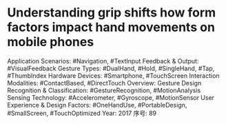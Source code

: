 # Understanding grip shifts how form factors impact hand movements on mobile phones

Application Scenarios: #Navigation, #TextInput
Feedback & Output: #VisualFeedback
Gesture Types: #DualHand, #Hold, #SingleHand, #Tap, #ThumbIndex
Hardware Devices: #Smartphone, #TouchScreen
Interaction Modalities: #ContactBased, #DirectTouch
Overview: Gesture Design
Recognition & Classification: #GestureRecognition, #MotionAnalysis
Sensing Technology: #Accelerometer, #Gyroscope, #MotionSensor
User Experience & Design Factors: #OneHandUse, #PortableDesign, #SmallScreen, #TouchOptimized
Year: 2017
序号: 89